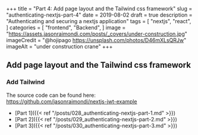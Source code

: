 +++
title = "Part 4: Add page layout and the Tailwind css framework"
slug = "authenticating-nextjs-part-4"
date = 2019-08-02
draft = true
description = "Authenticating and securing a nextjs application"
tags = [
    "nextjs",
    "react",
]
categories = [
    "frontend",
    "Backend",
]
image = "https://assets.jasonraimondi.com/posts/_covers/under-construction.jpg"
imageCredit = "@hojipago https://unsplash.com/photos/D46mXLsQRJw"
imageAlt = "under construction crane"
+++ 

## Add page layout and the Tailwind css framework

### Add Tailwind

The source code can be found here: https://github.com/jasonraimondi/nextjs-jwt-example

* [Part 1]({{< ref "/posts/028_authenticating-nextjs-part-1.md" >}})
* [Part 2]({{< ref "/posts/029_authenticating-nextjs-part-2.md" >}})
* [Part 3]({{< ref "/posts/030_authenticating-nextjs-part-3.md" >}})
